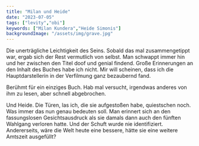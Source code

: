 ```yaml
---
title: "Milan und Heide"
date: "2023-07-05"
tags: ["levity","obi"]
keywords: ["Milan Kundera","Heide Simonis"]
backgroundImage: "/assets/img/grave.jpg"
---
```

Die unerträgliche Leichtigkeit des Seins. Sobald das mal zusammengetippt war, ergab sich der Rest vermutlich von selbst. Man schwappt immer hin und her zwischen den Titel doof und genial findend. Große Erinnerungen an den Inhalt des Buches habe ich nicht. Mir will scheinen, dass ich die Hauptdarstellerin in der Verfilmung ganz bezaubernd fand.

Berühmt für ein einziges Buch. Hab mal versucht, irgendwas anderes von ihm zu lesen, aber schnell abgebrochen.

Und Heide. Die Türen, las ich, die sie aufgestoßen habe, quiestschen noch. Was immer das nun genau bedeuten soll. Man erinnert sich an den fassungslosen Gesichtsausdruck als sie damals dann auch den fünften Wahlgang verloren hatte. Und der Schuft wurde nie identifiziert. Andererseits, wäre die Welt heute eine bessere, hätte sie eine weitere Amtszeit ausgefüllt?